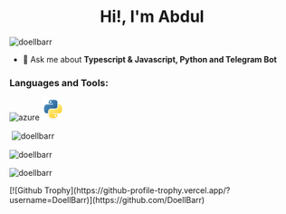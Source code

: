 <h1 align="center">Hi!, I'm Abdul</h1>

<p align="left"> <img src="https://komarev.com/ghpvc/?username=doellbarr&label=Profile%20views&color=0e75b6&style=flat" alt="doellbarr" /> </p>

- 💬 Ask me about **Typescript & Javascript, Python and Telegram Bot**



<h3 align="left">Languages and Tools:</h3>
<p align="left"> <a href="https://azure.microsoft.com/en-in/" target="_blank"> <a> <img src="https://www.vectorlogo.zone/logos/microsoft_azure/microsoft_azure-icon.svg" alt="azure" width="40" height="40"/> </a>  <a href="https://www.python.org" target="_blank"> <img src="https://raw.githubusercontent.com/devicons/devicon/master/icons/python/python-original.svg" alt="python" width="40" height="40"/> </a> </p>

<p>&nbsp;<img align="center" src="https://github-readme-stats.vercel.app/api?username=doellbarr&show_icons=true&theme=dark&locale=en" alt="doellbarr" /></p>

<p><img align="center" src="https://github-readme-streak-stats.herokuapp.com/?user=doellbarr&theme=dark" alt="doellbarr" /></p>
<p><img align="center" src="https://github-readme-stats.vercel.app/api/wakatime?username=doellbarr&theme=dark&langs_count=5&layout=compact" alt="doellbarr" /></p>
[![Github Trophy](https://github-profile-trophy.vercel.app/?username=DoellBarr)](https://github.com/DoellBarr)
